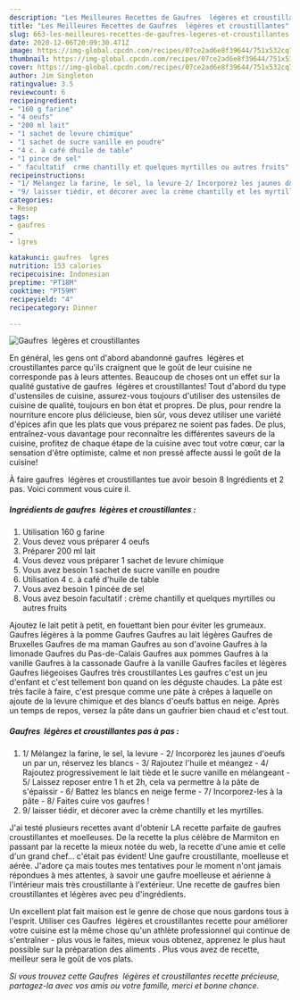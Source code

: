 ```yaml
---
description: "Les Meilleures Recettes de Gaufres  légères et croustillantes"
title: "Les Meilleures Recettes de Gaufres  légères et croustillantes"
slug: 663-les-meilleures-recettes-de-gaufres-legeres-et-croustillantes
date: 2020-12-06T20:09:30.471Z
image: https://img-global.cpcdn.com/recipes/07ce2ad6e8f39644/751x532cq70/gaufres-legeres-et-croustillantes-photo-principale-de-la-recette.jpg
thumbnail: https://img-global.cpcdn.com/recipes/07ce2ad6e8f39644/751x532cq70/gaufres-legeres-et-croustillantes-photo-principale-de-la-recette.jpg
cover: https://img-global.cpcdn.com/recipes/07ce2ad6e8f39644/751x532cq70/gaufres-legeres-et-croustillantes-photo-principale-de-la-recette.jpg
author: Jim Singleton
ratingvalue: 3.5
reviewcount: 6
recipeingredient:
- "160 g farine"
- "4 oeufs"
- "200 ml lait"
- "1 sachet de levure chimique"
- "1 sachet de sucre vanille en poudre"
- "4 c. à café dhuile de table"
- "1 pince de sel"
- " facultatif  crme chantilly et quelques myrtilles ou autres fruits"
recipeinstructions:
- "1/ Mélangez la farine, le sel, la levure 2/ Incorporez les jaunes d&#39;oeufs un par un, réservez les blancs 3/ Rajoutez l&#39;huile et méangez 4/ Rajoutez progressivement le lait tiède et le sucre vanille en mélangeant 5/ Laissez reposer entre 1 h et 2h, cela va permettre à la pâte de s&#39;épaissir 6/ Battez les blancs en neige ferme 7/ Incorporez-les à la pâte 8/ Faites cuire vos gaufres !"
- "9/ laisser tiédir, et décorer avec la crème chantilly et les myrtilles."
categories:
- Resep
tags:
- gaufres
- 
- lgres

katakunci: gaufres  lgres 
nutrition: 153 calories
recipecuisine: Indonesian
preptime: "PT18M"
cooktime: "PT59M"
recipeyield: "4"
recipecategory: Dinner

---
```



![Gaufres  légères et croustillantes](https://img-global.cpcdn.com/recipes/07ce2ad6e8f39644/751x532cq70/gaufres-legeres-et-croustillantes-photo-principale-de-la-recette.jpg)

En général, les gens ont d'abord abandonné gaufres  légères et croustillantes parce qu'ils craignent que le goût de leur cuisine ne corresponde pas à leurs attentes. Beaucoup de choses ont un effet sur la qualité gustative de gaufres  légères et croustillantes! Tout d'abord du type d'ustensiles de cuisine, assurez-vous toujours d'utiliser des ustensiles de cuisine de qualité, toujours en bon état et propres. De plus, pour rendre la nourriture encore plus délicieuse, bien sûr, vous devez utiliser une variété d'épices afin que les plats que vous préparez ne soient pas fades. De plus, entraînez-vous davantage pour reconnaître les différentes saveurs de la cuisine, profitez de chaque étape de la cuisine avec tout votre cœur, car la sensation d'être optimiste, calme et non pressé affecte aussi le goût de la cuisine!

<!--inarticleads1-->

À faire gaufres  légères et croustillantes tue avoir besoin 8 Ingrédients et 2 pas. Voici comment vous cuire il.

##### Ingrédients de gaufres  légères et croustillantes :

1. Utilisation 160 g farine
1. Vous devez vous préparer 4 oeufs
1. Préparer 200 ml lait
1. Vous devez vous préparer 1 sachet de levure chimique
1. Vous avez besoin 1 sachet de sucre vanille en poudre
1. Utilisation 4 c. à café d&#39;huile de table
1. Vous avez besoin 1 pincée de sel
1. Vous avez besoin  facultatif : crème chantilly et quelques myrtilles ou autres fruits


Ajoutez le lait petit à petit, en fouettant bien pour éviter les grumeaux. Gaufres légères à la pomme Gaufres Gaufres au lait légères Gaufres de Bruxelles Gaufres de ma maman Gaufres au son d&#39;avoine Gaufres à la limonade Gaufres du Pas-de-Calais Gaufres aux pommes Gaufres à la vanille Gaufres à la cassonade Gaufre à la vanille Gaufres faciles et légères Gaufres liégeoises Gaufres très croustillantes Les gaufres c&#39;est un jeu d&#39;enfant et c&#39;est tellement bon quand on les déguste chaudes. La pâte est très facile à faire, c&#39;est presque comme une pâte à crêpes à laquelle on ajoute de la levure chimique et des blancs d&#39;oeufs battus en neige. Après un temps de repos, versez la pâte dans un gaufrier bien chaud et c&#39;est tout. 

<!--inarticleads2-->

##### Gaufres  légères et croustillantes pas à pas :

1. 1/ Mélangez la farine, le sel, la levure - 2/ Incorporez les jaunes d&#39;oeufs un par un, réservez les blancs - 3/ Rajoutez l&#39;huile et méangez - 4/ Rajoutez progressivement le lait tiède et le sucre vanille en mélangeant - 5/ Laissez reposer entre 1 h et 2h, cela va permettre à la pâte de s&#39;épaissir - 6/ Battez les blancs en neige ferme - 7/ Incorporez-les à la pâte - 8/ Faites cuire vos gaufres !
1. 9/ laisser tiédir, et décorer avec la crème chantilly et les myrtilles.


J&#39;ai testé plusieurs recettes avant d&#39;obtenir LA recette parfaite de gaufres croustillantes et moelleuses. De la recette la plus célèbre de Marmiton en passant par la recette la mieux notée du web, la recette d&#39;une amie et celle d&#39;un grand chef… c&#39;était pas évident! Une gaufre croustillante, moelleuse et aérée. J&#39;adore ça mais toutes mes tentatives pour le moment n&#39;ont jamais répondues à mes attentes, à savoir une gaufre moelleuse et aérienne à l&#39;intérieur mais très croustillante à l&#39;extérieur. Une recette de gaufres bien croustillantes et légères avec peu d&#39;ingrédients. 

<!--inarticleads1-->

<p>
Un excellent plat fait maison est le genre de chose que nous gardons tous à l'esprit. Utiliser ces Gaufres  légères et croustillantes recette pour améliorer votre cuisine est la même chose qu'un athlète professionnel qui continue de s'entraîner - plus vous le faites, mieux vous obtenez, apprenez le plus haut possible sur la préparation des aliments . Plus vous avez de recette, meilleur sera le goût de vos plats.
</p>

<p>
<i>Si vous trouvez cette Gaufres  légères et croustillantes recette précieuse, partagez-la avec vos amis ou votre famille, merci et bonne chance.</i>
</p>
